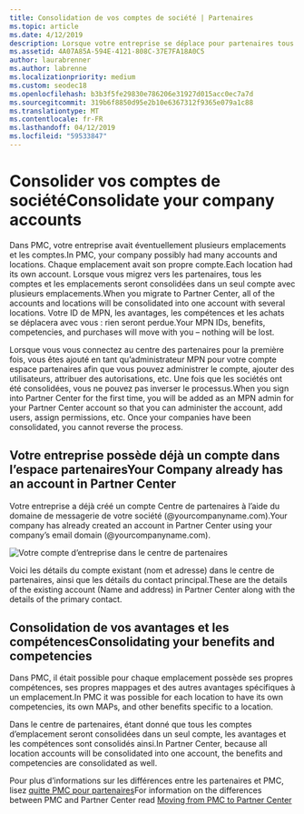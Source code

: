 ```yaml
---
title: Consolidation de vos comptes de société | Partenaires
ms.topic: article
ms.date: 4/12/2019
description: Lorsque votre entreprise se déplace pour partenaires tous vos comptes sont consolidés en un seul compte
ms.assetid: 4A07A85A-594E-4121-808C-37E7FA18A0C5
author: laurabrenner
ms.author: labrenne
ms.localizationpriority: medium
ms.custom: seodec18
ms.openlocfilehash: b3b3f5fe29830e786206e31927d015acc0ec7a7d
ms.sourcegitcommit: 319b6f8850d95e2b10e6367312f9365e079a1c88
ms.translationtype: MT
ms.contentlocale: fr-FR
ms.lasthandoff: 04/12/2019
ms.locfileid: "59533847"
---
```

# <a name="consolidate-your-company-accounts"></a><span data-ttu-id="d386e-103">Consolider vos comptes de société</span><span class="sxs-lookup"><span data-stu-id="d386e-103">Consolidate your company accounts</span></span>

<span data-ttu-id="d386e-104">Dans PMC, votre entreprise avait éventuellement plusieurs emplacements et les comptes.</span><span class="sxs-lookup"><span data-stu-id="d386e-104">In PMC, your company possibly had many accounts and locations.</span></span> <span data-ttu-id="d386e-105">Chaque emplacement avait son propre compte.</span><span class="sxs-lookup"><span data-stu-id="d386e-105">Each location had its own account.</span></span> <span data-ttu-id="d386e-106">Lorsque vous migrez vers les partenaires, tous les comptes et les emplacements seront consolidées dans un seul compte avec plusieurs emplacements.</span><span class="sxs-lookup"><span data-stu-id="d386e-106">When you migrate to Partner Center, all of the accounts and locations will be consolidated into one account with several locations.</span></span> <span data-ttu-id="d386e-107">Votre ID de MPN, les avantages, les compétences et les achats se déplacera avec vous : rien seront perdue.</span><span class="sxs-lookup"><span data-stu-id="d386e-107">Your MPN IDs, benefits, competencies, and purchases will move with you – nothing will be lost.</span></span> 

<span data-ttu-id="d386e-108">Lorsque vous vous connectez au centre des partenaires pour la première fois, vous êtes ajouté en tant qu’administrateur MPN pour votre compte espace partenaires afin que vous pouvez administrer le compte, ajouter des utilisateurs, attribuer des autorisations, etc. Une fois que les sociétés ont été consolidées, vous ne pouvez pas inverser le processus.</span><span class="sxs-lookup"><span data-stu-id="d386e-108">When you sign into Partner Center for the first time, you will be added as an MPN admin for your Partner Center account so that you can administer the account, add users, assign permissions, etc. Once your companies have been consolidated, you cannot reverse the process.</span></span>

## <a name="your-company-already-has-an-account-in-partner-center"></a><span data-ttu-id="d386e-109">Votre entreprise possède déjà un compte dans l’espace partenaires</span><span class="sxs-lookup"><span data-stu-id="d386e-109">Your Company already has an account in Partner Center</span></span>

<span data-ttu-id="d386e-110">Votre entreprise a déjà créé un compte Centre de partenaires à l’aide du domaine de messagerie de votre société (@yourcompanyname.com).</span><span class="sxs-lookup"><span data-stu-id="d386e-110">Your company has already created an account in Partner Center using your company’s email domain (@yourcompanyname.com).</span></span>

![Votre compte d’entreprise dans le centre de partenaires](images/company1.png)

<span data-ttu-id="d386e-112">Voici les détails du compte existant (nom et adresse) dans le centre de partenaires, ainsi que les détails du contact principal.</span><span class="sxs-lookup"><span data-stu-id="d386e-112">These are the  details of the existing account (Name and address) in Partner Center along with the details of the primary contact.</span></span> 

## <a name="consolidating-your-benefits-and-competencies"></a><span data-ttu-id="d386e-113">Consolidation de vos avantages et les compétences</span><span class="sxs-lookup"><span data-stu-id="d386e-113">Consolidating your benefits and competencies</span></span>

<span data-ttu-id="d386e-114">Dans PMC, il était possible pour chaque emplacement possède ses propres compétences, ses propres mappages et des autres avantages spécifiques à un emplacement.</span><span class="sxs-lookup"><span data-stu-id="d386e-114">In PMC it was possible for each location to have its own competencies, its own MAPs, and other benefits specific to a location.</span></span>

<span data-ttu-id="d386e-115">Dans le centre de partenaires, étant donné que tous les comptes d’emplacement seront consolidées dans un seul compte, les avantages et les compétences sont consolidés ainsi.</span><span class="sxs-lookup"><span data-stu-id="d386e-115">In Partner Center, because all location accounts will be consolidated into one account, the benefits and competencies are consolidated as well.</span></span> 

<span data-ttu-id="d386e-116">Pour plus d’informations sur les différences entre les partenaires et PMC, lisez [quitte PMC pour partenaires](pmc-pc-map.md)</span><span class="sxs-lookup"><span data-stu-id="d386e-116">For information on the differences between PMC and Partner Center read [Moving from PMC to Partner Center](pmc-pc-map.md)</span></span>